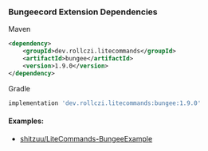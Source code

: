### Bungeecord Extension Dependencies
Maven
```xml
<dependency>
    <groupId>dev.rollczi.litecommands</groupId>
    <artifactId>bungee</artifactId>
    <version>1.9.0</version>
</dependency>
```
Gradle
```groovy
implementation 'dev.rollczi.litecommands:bungee:1.9.0'
```

#### Examples:
- [shitzuu/LiteCommands-BungeeExample](https://github.com/shitzuu/LiteCommands-BungeeExample)
